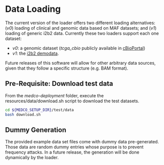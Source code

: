 # Data Loading

The current version of the loader offers two different loading alternatives: \(_v0_\) loading of clinical and genomic data based on MAF datasets; and \(_v1_\) loading of generic i2b2 data. Currently these two loaders support each one dataset:

* _v0_: a genomic dataset \(_tcga\_cbio_ publicly available in [cBioPortal](http://www.cbioportal.org/)\)
* _v1_: the [i2b2 demodata](https://www.i2b2.org/software/repository.html?t=demo&p=15).

Future releases of this software will allow for other arbitrary data sources, given that they follow a specific structure \(e.g. BAM format\).

## Pre-Requisite: Download test data

From the _medco-deployment_ folder, execute the resources/data/download.sh script to download the test datasets.

```bash
cd ${MEDCO_SETUP_DIR}/test/data
bash download.sh
```

## Dummy Generation

The provided example data set files come with dummy data pre-generated. Those data are random dummy entries whose purpose is to prevent frequency attacks. In a future release, the generation will be done dynamically by the loader.

